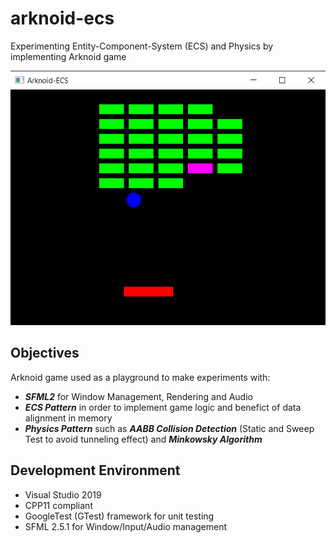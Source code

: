 # arknoid-ecs
Experimenting Entity-Component-System (ECS) and Physics by implementing Arknoid game

![Arknoid Screenshot](./screenshot.png)

## Objectives
Arknoid game used as a playground to make experiments with:
* ***SFML2*** for Window Management, Rendering and Audio
* ***ECS Pattern*** in order to implement game logic and benefict of data alignment in memory
* ***Physics Pattern*** such as ***AABB Collision Detection*** (Static and Sweep Test to avoid tunneling effect) and ***Minkowsky Algorithm***

## Development Environment
* Visual Studio 2019
* CPP11 compliant
* GoogleTest (GTest) framework for unit testing
* SFML 2.5.1 for Window/Input/Audio management

